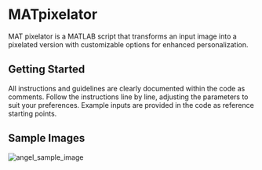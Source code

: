 # MATpixelator
MAT pixelator is a MATLAB script that transforms an input image into a pixelated version with customizable options for enhanced personalization.

## Getting Started
All instructions and guidelines are clearly documented within the code as comments. Follow the instructions line by line, adjusting the parameters to suit your preferences. Example inputs are provided in the code as reference starting points.

## Sample Images
![angel_sample_image](Sample_Images/Sample_Images/angel_sample_image.jpg)
